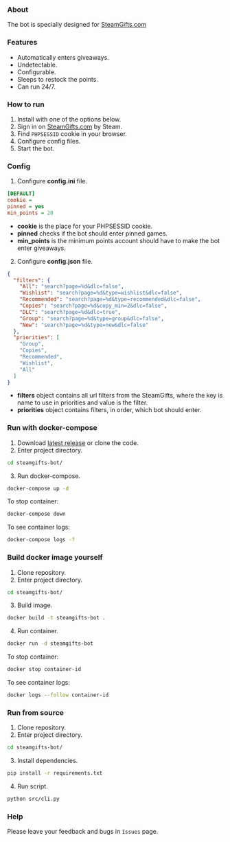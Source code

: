 ### About
The bot is specially designed for [SteamGifts.com](https://www.steamgifts.com/)

### Features
- Automatically enters giveaways.
- Undetectable.
- Сonfigurable.
- Sleeps to restock the points.
- Can run 24/7.

### How to run
1. Install with one of the options below.
2. Sign in on [SteamGifts.com](https://www.steamgifts.com/) by Steam.
3. Find `PHPSESSID` cookie in your browser.
4. Configure config files.
5. Start the bot.

### Config
1. Configure **config.ini** file.
```ini
[DEFAULT]
cookie = 
pinned = yes
min_points = 20
```
- **cookie** is the place for your PHPSESSID cookie.
- **pinned** checks if the bot should enter pinned games.
- **min_points** is the minimum points account should have to make the bot enter giveaways.

2. Configure **config.json** file.
```json
{
  "filters": {
    "All": "search?page=%d&dlc=false",
    "Wishlist": "search?page=%d&type=wishlist&dlc=false",
    "Recommended": "search?page=%d&type=recommended&dlc=false",
    "Copies": "search?page=%d&copy_min=2&dlc=false",
    "DLC": "search?page=%d&dlc=true",
    "Group": "search?page=%d&type=group&dlc=false",
    "New": "search?page=%d&type=new&dlc=false"
  },
  "priorities": [
    "Group",
    "Copies",
    "Recommended",
    "Wishlist",
    "All"
  ]
}
```
- **filters** object contains all url filters from the SteamGifts, where the key is name to use in priorities and value is the filter.
- **priorities** object contains filters, in order, which bot should enter.

### Run with docker-compose
1. Download [latest release](https://github.com/s-tyda/steamgifts-bot/releases/tag/v1.0) or clone the code.
2. Enter project directory.
```bash
cd steamgifts-bot/
```
3. Run docker-compose.
```bash
docker-compose up -d
```
To stop container:
```bash
docker-compose down
```
To see container logs:
```bash
docker-compose logs -f
```

### Build docker image yourself
1. Clone repository.
2. Enter project directory.
```bash
cd steamgifts-bot/
```
3. Build image.
```bash
docker build -t steamgifts-bot .
```
4. Run container.
```bash
docker run -d steamgifts-bot
```
To stop container:
```bash
docker stop container-id
```
To see container logs:
```bash
docker logs --follow container-id
```

### Run from source
1. Clone repository.
2. Enter project directory.
```bash
cd steamgifts-bot/
```
3. Install dependencies.
```bash
pip install -r requirements.txt
```
4. Run script.
```bash
python src/cli.py
```

### Help
Please leave your feedback and bugs in `Issues` page.
